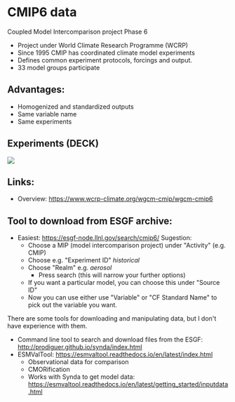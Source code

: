 # CMIP6 data

Coupled Model Intercomparison project Phase 6
- Project under World Climate Research Programme (WCRP) 
- Since 1995 CMIP has coordinated climate model experiments 
- Defines common experiment protocols, forcings and output. 
- 33 model groups participate


## Advantages:
- Homogenized and standardized outputs
- Same variable name
- Same experiments

## Experiments (DECK)
![](figs/CMIP6_DECK.png)

## Links:
- Overview: https://www.wcrp-climate.org/wgcm-cmip/wgcm-cmip6


## Tool to download from ESGF archive:
- Easiest: https://esgf-node.llnl.gov/search/cmip6/
    Sugestion:
    - Choose a MIP (model intercomparison project) under "Activity" (e.g. CMIP)
    - Choose e.g. "Experiment ID" _historical_ 
    - Choose "Realm" e.g. _aerosol_
        - Press search (this will narrow your further options)
    - If you want a particular model, you can choose this under "Source ID"
    - Now you can use either use "Variable" or "CF Standard Name" to pick out the variable you want.
    
    

There are some tools for downloading and manipulating data, but I don't have experience with them.
- Command line tool to search and download files from the ESGF: http://prodiguer.github.io/synda/index.html
- ESMValTool: https://esmvaltool.readthedocs.io/en/latest/index.html
    - Observational data for comparison 
    - CMORification
    - Works with Synda to get model data: https://esmvaltool.readthedocs.io/en/latest/getting_started/inputdata.html
